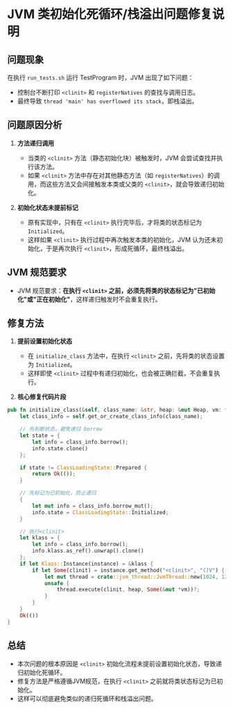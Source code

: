 # JVM 类初始化死循环/栈溢出问题修复说明

## 问题现象

在执行 `run_tests.sh` 运行 TestProgram 时，JVM 出现了如下问题：
- 控制台不断打印 `<clinit>` 和 `registerNatives` 的查找与调用日志。
- 最终导致 `thread 'main' has overflowed its stack`，即栈溢出。

## 问题原因分析

1. **<clinit> 方法递归调用**
   - 当类的 `<clinit>` 方法（静态初始化块）被触发时，JVM 会尝试查找并执行该方法。
   - 如果 `<clinit>` 方法中存在对其他静态方法（如 `registerNatives`）的调用，而这些方法又会间接触发本类或父类的 `<clinit>`，就会导致递归初始化。

2. **初始化状态未提前标记**
   - 原有实现中，只有在 `<clinit>` 执行完毕后，才将类的状态标记为 `Initialized`。
   - 这样如果 `<clinit>` 执行过程中再次触发本类的初始化，JVM 认为还未初始化，于是再次执行 `<clinit>`，形成死循环，最终栈溢出。

## JVM 规范要求

- JVM 规范要求：**在执行 `<clinit>` 之前，必须先将类的状态标记为"已初始化"或"正在初始化"**，这样递归触发时不会重复执行。

## 修复方法

1. **提前设置初始化状态**
   - 在 `initialize_class` 方法中，在执行 `<clinit>` 之前，先将类的状态设置为 `Initialized`。
   - 这样即使 `<clinit>` 过程中有递归初始化，也会被正确拦截，不会重复执行。

2. **核心修复代码片段**

```rust
pub fn initialize_class(&self, class_name: &str, heap: &mut Heap, vm: *mut crate::vm::Vm) -> Result<(), JvmError> {
    let class_info = self.get_or_create_class_info(class_name);

    // 先判断状态，避免递归 borrow
    let state = {
        let info = class_info.borrow();
        info.state.clone()
    };

    if state != ClassLoadingState::Prepared {
        return Ok(());
    }

    // 先标记为已初始化，防止递归
    {
        let mut info = class_info.borrow_mut();
        info.state = ClassLoadingState::Initialized;
    }

    // 执行<clinit>
    let klass = {
        let info = class_info.borrow();
        info.klass.as_ref().unwrap().clone()
    };
    if let Klass::Instance(instance) = &klass {
        if let Some(clinit) = instance.get_method("<clinit>", "()V") {
            let mut thread = crate::jvm_thread::JvmThread::new(1024, 128);
            unsafe {
                thread.execute(clinit, heap, Some(&mut *vm))?;
            }
        }
    }
    Ok(())
}
```

## 总结

- 本次问题的根本原因是 `<clinit>` 初始化流程未提前设置初始化状态，导致递归初始化死循环。
- 修复方法是严格遵循JVM规范，在执行 `<clinit>` 之前就将类状态标记为已初始化。
- 这样可以彻底避免类似的递归死循环和栈溢出问题。 